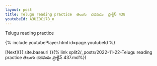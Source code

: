 ```yaml
---
layout: post
title: Telugu reading practice  తెలుగు  చదవడం  ప్రాక్టీస్ 438
youtubeId: A3UZOCi7B_o
---
```

 
 
Telugu reading practice
 
 
 
 
 


{% include youtubePlayer.html id=page.youtubeId %}
 
[Next]({{ site.baseurl }}{% link  split2/_posts/2022-11-22-Telugu reading practice  తెలుగు  చదవడం  ప్రాక్టీస్ 437.md%})
 
